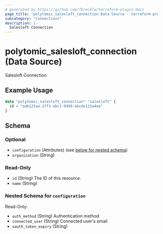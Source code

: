 ```yaml
---
# generated by https://github.com/fbreckle/terraform-plugin-docs
page_title: "polytomic_salesloft_connection Data Source - terraform-provider-polytomic"
subcategory: "Connections"
description: |-
  Salesloft Connection
---
```


# polytomic_salesloft_connection (Data Source)

Salesloft Connection

## Example Usage

```terraform
data "polytomic_salesloft_connection" "salesloft" {
  id = "aab123aa-27f3-abc1-9999-abcde123a4aa"
}
```

<!-- schema generated by tfplugindocs -->
## Schema

### Optional

- `configuration` (Attributes) (see [below for nested schema](#nestedatt--configuration))
- `organization` (String)

### Read-Only

- `id` (String) The ID of this resource.
- `name` (String)

<a id="nestedatt--configuration"></a>
### Nested Schema for `configuration`

Read-Only:

- `auth_method` (String) Authentication method
- `connected_user` (String) Connected user's email
- `oauth_token_expiry` (String)


